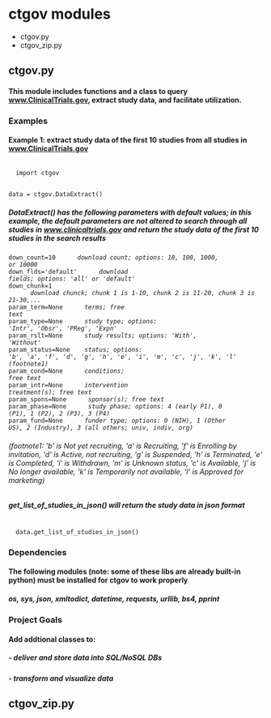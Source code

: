 # ctgov modules
* ctgov.py 
* ctgov_zip.py

## ctgov.py
#### This module includes functions and a class to query www.ClinicalTrials.gov, extract study data, and facilitate utilization.  

### Examples
#### Example 1: extract study data of the first 10 studies from all studies in www.ClinicalTrials.gov
<code>
  import ctgov

  data = ctgov.DataExtract()
</code>

##### DataExtract() has the following parameters with default values; in this example, the default parameters are not altered to search through all studies in www.clinicaltrials.gov and return the study data of the first 10 studies in the search results

<code>down_count=10<i>&nbsp;&nbsp;&nbsp;&nbsp;&nbsp;&nbsp;download count; options: 10, 100, 1000, or 10000</i></code><br/>
<code>down_flds='default'<i>&nbsp;&nbsp;&nbsp;&nbsp;&nbsp;&nbsp;download fields; options: 'all' or 'default'</i></code><br/>
<code>down_chunk=1 <i>&nbsp;&nbsp;&nbsp;&nbsp;&nbsp;&nbsp;download chunck; chunk 1 is 1-10, chunk 2 is 11-20, chunk 3  is 21-30,...</i></code><br/>
<code>param_term=None<i>&nbsp;&nbsp;&nbsp;&nbsp;&nbsp;&nbsp;terms; free text</i></code><br/>
<code>param_type=None<i>&nbsp;&nbsp;&nbsp;&nbsp;&nbsp;&nbsp;study type; options: 'Intr', 'Obsr', 'PReg', 'Expn'</i></code><br/>
<code>param_rslt=None<i>&nbsp;&nbsp;&nbsp;&nbsp;&nbsp;&nbsp;study results; options: 'With', 'Without'</i></code><br/>
<code>param_status=None<i>&nbsp;&nbsp;&nbsp;&nbsp;status; options: 'b', 'a', 'f', 'd', 'g', 'h', 'e', 'i', 'm', 'c', 'j', 'k', 'l' (footnote1)</i></code><br/>
<code>param_cond=None<i>&nbsp;&nbsp;&nbsp;&nbsp;&nbsp;&nbsp;conditions; free text</i></code><br/>
<code>param_intr=None<i>&nbsp;&nbsp;&nbsp;&nbsp;&nbsp;&nbsp;intervention treatment(s); free text</i></code><br/>
<code>param_spons=None<i>&nbsp;&nbsp;&nbsp;&nbsp;&nbsp;&nbsp;sponsor(s); free text</i></code><br/>
<code>param_phase=None<i>&nbsp;&nbsp;&nbsp;&nbsp;&nbsp;&nbsp;study phase; options: 4 (early P1), 0 (P1), 1 (P2), 2 (P3), 3 (P4)</i></code><br/>
<code>param_fund=None<i>&nbsp;&nbsp;&nbsp;&nbsp;&nbsp;&nbsp;funder type; options: 0 (NIH), 1 (Other US), 2 (Industry), 3 (all others; univ, indiv, org)</i></code><br/>
###### (footnote1: 'b' is Not yet recruiting, 'a' is Recruiting, 'f' is Enrolling by invitation, 'd' is Active, not recruiting, 'g' is Suspended, 'h' is Terminated, 'e' is Completed, 'i' is Withdrawn, 'm' is Unknown status, 'c' is Available, 'j' is No longer available, 'k' is Temporarily not available, 'l' is Approved for marketing)

##### get_list_of_studies_in_json() will return the study data in json format
<code>
  data.get_list_of_studies_in_json()
</code>

### Dependencies
#### The following modules (note: some of these libs are already built-in python) must be installed for ctgov to work properly 
##### os, sys, json, xmltodict, datetime, requests, urllib, bs4, pprint

### Project Goals
#### Add addtional classes to:
#####     - deliver and store data into SQL/NoSQL DBs
#####     - transform and visualize data


## ctgov_zip.py
<development in progress>
